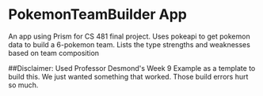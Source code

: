 # PokemonTeamBuilder App
An app using Prism for CS 481 final project.
Uses pokeapi to get pokemon data to build a 6-pokemon team.
Lists the type strengths and weaknesses based on team composition

##Disclaimer: Used Professor Desmond's Week 9 Example as a template to build this. We just wanted something that worked. Those build errors hurt so much.
